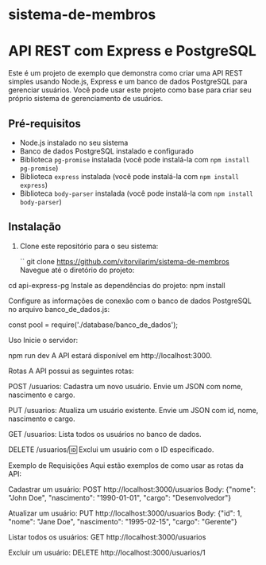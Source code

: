 # sistema-de-membros
# API REST com Express e PostgreSQL

Este é um projeto de exemplo que demonstra como criar uma API REST simples usando Node.js, Express e um banco de dados PostgreSQL para gerenciar usuários. Você pode usar este projeto como base para criar seu próprio sistema de gerenciamento de usuários.

## Pré-requisitos

- Node.js instalado no seu sistema
- Banco de dados PostgreSQL instalado e configurado
- Biblioteca `pg-promise` instalada (você pode instalá-la com `npm install pg-promise`)
- Biblioteca `express` instalada (você pode instalá-la com `npm install express`)
- Biblioteca `body-parser` instalada (você pode instalá-la com `npm install body-parser`)

## Instalação

1. Clone este repositório para o seu sistema:

   ``
   git clone https://github.com/vitorvilarim/sistema-de-membros
Navegue até o diretório do projeto:


cd api-express-pg
Instale as dependências do projeto:
npm install

Configure as informações de conexão com o banco de dados PostgreSQL no arquivo banco_de_dados.js:

const pool = require('./database/banco_de_dados');

Uso
Inicie o servidor:

npm run dev
A API estará disponível em http://localhost:3000.

Rotas
A API possui as seguintes rotas:

POST /usuarios: Cadastra um novo usuário. Envie um JSON com nome, nascimento e cargo.

PUT /usuarios: Atualiza um usuário existente. Envie um JSON com id, nome, nascimento e cargo.

GET /usuarios: Lista todos os usuários no banco de dados.

DELETE /usuarios/:id: Exclui um usuário com o ID especificado.



Exemplo de Requisições
Aqui estão exemplos de como usar as rotas da API:

Cadastrar um usuário:
POST http://localhost:3000/usuarios
Body: {"nome": "John Doe", "nascimento": "1990-01-01", "cargo": "Desenvolvedor"}

Atualizar um usuário:
PUT http://localhost:3000/usuarios
Body: {"id": 1, "nome": "Jane Doe", "nascimento": "1995-02-15", "cargo": "Gerente"}


Listar todos os usuários:
GET http://localhost:3000/usuarios


Excluir um usuário:
DELETE http://localhost:3000/usuarios/1